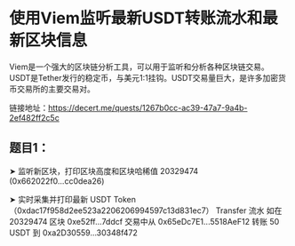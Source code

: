 # 使用Viem监听最新USDT转账流水和最新区块信息

Viem是一个强大的区块链分析工具，可以用于监听和分析各种区块链交易。USDT是Tether发行的稳定币，与美元1:1挂钩。USDT交易量巨大，是许多加密货币交易所的主要交易对。

链接地址：https://decert.me/quests/1267b0cc-ac39-47a7-9a4b-2ef482ff2c5c

## 题目1：
➤ 监听新区块，打印区块高度和区块哈稀值
20329474 (0x662022f0...cc0dea26)

➤ 实时采集并打印最新 USDT Token（0xdac17f958d2ee523a2206206994597c13d831ec7） Transfer 流水
如在 20329474 区块 0xe52ff...7ddcf 交易中从 0x65eDc7E1...5518AeF12 转账 50 USDT 到 0xa2D30559...30348f472

